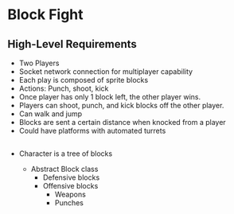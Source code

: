 # Block Fight

## High-Level Requirements

- Two Players
- Socket network connection for multiplayer capability
- Each play is composed of sprite blocks
- Actions: Punch, shoot, kick
- Once player has only 1 block left, the other player wins.
- Players can shoot, punch, and kick blocks off the other player.
- Can walk and jump
- Blocks are sent a certain distance when knocked from a player
- Could have platforms with automated turrets


##

- Character is a tree of blocks

    - Abstract Block class
        - Defensive blocks
        - Offensive blocks
            - Weapons
            - Punches
